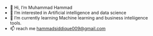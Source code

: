 - 👋 Hi, I’m Muhammad Hammad
- 👀 I’m interested in Artificial intelligence and data science
- 🌱 I’m currently learning Machine learning and business inteliigence tools.
- 📫 reach me hammadsiddique009@gmail.com

<!---
hammadsiddiquie/hammadsiddiquie is a ✨ special ✨ repository because its `README.md` (this file) appears on your GitHub profile.
You can click the Preview link to take a look at your changes.
--->
